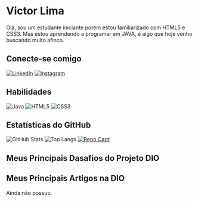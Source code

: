 # Victor Lima
Olá, sou um estudante iniciante porém estou familiarizado com HTML5 e CSS3. Mas estou aprendendo a programar em JAVA, é algo que hoje venho buscando muito afinco.
## Conecte-se comigo
[![LinkedIn](https://img.shields.io/badge/LinkedIn-330?style=for-the-badge&logo=linkedin&logoColor=000)](https://www.linkedin.com/in/victorlima3/)
[![Instagram](https://img.shields.io/badge/Instagram-330?style=for-the-badge&logo=instagram&logoColor=000)](https://www.instagram.com/_souvictor/)
## Habilidades
![Java](https://img.shields.io/badge/Java-330?style=for-the-badge&logo=java&logoColor=000)
![HTML5](https://img.shields.io/badge/HTML5-330?style=for-the-badge&logo=html5&logoColor=000)
![CSS3](https://img.shields.io/badge/CSS3-330?style=for-the-badge&logo=css3&logoColor=000)

## Estatísticas do GitHub
![GitHub Stats](https://github-readme-stats.vercel.app/api?username=VictorLima3&theme=transparent&bg_color=330&border_color=30A3DC&show_icons=true&icon_color=000&title_color=000&text_color=FFF) 
![Top Langs](https://github-readme-stats-git-masterrstaa-rickstaa.vercel.app/api/top-langs/?username=VictorLim3&bg_color=330&border_color=30A3DC&title_color=000&text_color=FFF)
[![Repo Card](https://github-readme-stats.vercel.app/api/pin/?username=VictorLima3&repo=OpenSource&bg_color=330&border_color=30A3DC&show_icons=true&icon_color=30A3DC&title_color=000&text_color=FFF)](https://github.com/VictorLima3/dio-lab-open-source)
## Meus Principais Dasafios do Projeto DIO

## Meus Principais Artigos na DIO
Ainda não possuo.
